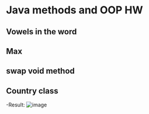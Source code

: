 # Java methods and OOP HW

## Vowels in the word
## Max 
## swap void method 
## Country class 
-Result: 
![image](https://user-images.githubusercontent.com/72529306/141793128-780248aa-a020-4b1e-be80-9380bbf387aa.png)

